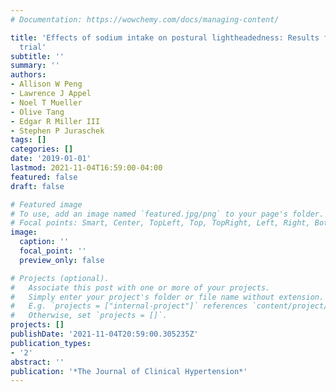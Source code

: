 ```yaml
---
# Documentation: https://wowchemy.com/docs/managing-content/

title: 'Effects of sodium intake on postural lightheadedness: Results from the DASH-sodium
  trial'
subtitle: ''
summary: ''
authors:
- Allison W Peng
- Lawrence J Appel
- Noel T Mueller
- Olive Tang
- Edgar R Miller III
- Stephen P Juraschek
tags: []
categories: []
date: '2019-01-01'
lastmod: 2021-11-04T16:59:00-04:00
featured: false
draft: false

# Featured image
# To use, add an image named `featured.jpg/png` to your page's folder.
# Focal points: Smart, Center, TopLeft, Top, TopRight, Left, Right, BottomLeft, Bottom, BottomRight.
image:
  caption: ''
  focal_point: ''
  preview_only: false

# Projects (optional).
#   Associate this post with one or more of your projects.
#   Simply enter your project's folder or file name without extension.
#   E.g. `projects = ["internal-project"]` references `content/project/deep-learning/index.md`.
#   Otherwise, set `projects = []`.
projects: []
publishDate: '2021-11-04T20:59:00.305235Z'
publication_types:
- '2'
abstract: ''
publication: '*The Journal of Clinical Hypertension*'
---
```

